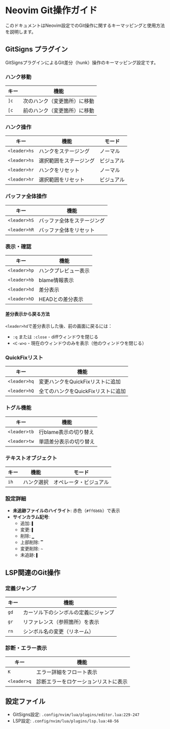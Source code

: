 # Neovim Git操作ガイド

このドキュメントはNeovim設定でのGit操作に関するキーマッピングと使用方法を説明します。

## GitSigns プラグイン

GitSignsプラグインによるGit差分（hunk）操作のキーマッピング設定です。

### ハンク移動

| キー | 機能 |
|------|------|
| `]c` | 次のハンク（変更箇所）に移動 |
| `[c` | 前のハンク（変更箇所）に移動 |

### ハンク操作

| キー | 機能 | モード |
|------|------|--------|
| `<leader>hs` | ハンクをステージング | ノーマル |
| `<leader>hs` | 選択範囲をステージング | ビジュアル |
| `<leader>hr` | ハンクをリセット | ノーマル |
| `<leader>hr` | 選択範囲をリセット | ビジュアル |

### バッファ全体操作

| キー | 機能 |
|------|------|
| `<leader>hS` | バッファ全体をステージング |
| `<leader>hR` | バッファ全体をリセット |

### 表示・確認

| キー | 機能 |
|------|------|
| `<leader>hp` | ハンクプレビュー表示 |
| `<leader>hb` | blame情報表示 |
| `<leader>hd` | 差分表示 |
| `<leader>hD` | HEADとの差分表示 |

#### 差分表示から戻る方法

`<leader>hd`で差分表示した後、前の画面に戻るには：

- `:q` または `:close` - diffウィンドウを閉じる
- `<C-w>o` - 現在のウィンドウのみを表示（他のウィンドウを閉じる）

### QuickFixリスト

| キー | 機能 |
|------|------|
| `<leader>hq` | 変更ハンクをQuickFixリストに追加 |
| `<leader>hQ` | 全てのハンクをQuickFixリストに追加 |

### トグル機能

| キー | 機能 |
|------|------|
| `<leader>tb` | 行blame表示の切り替え |
| `<leader>tw` | 単語差分表示の切り替え |

### テキストオブジェクト

| キー | 機能 | モード |
|------|------|--------|
| `ih` | ハンク選択 | オペレータ・ビジュアル |

### 設定詳細

- **未追跡ファイルのハイライト**: 赤色（`#ff6b6b`）で表示
- **サインカラム記号**:
  - 追加: `▌`
  - 変更: `▌`
  - 削除: `▁`
  - 上部削除: `▔`
  - 変更削除: `~`
  - 未追跡: `▌`

## LSP関連のGit操作

### 定義ジャンプ

| キー | 機能 |
|------|------|
| `gd` | カーソル下のシンボルの定義にジャンプ |
| `gr` | リファレンス（参照箇所）を表示 |
| `rn` | シンボル名の変更（リネーム） |

### 診断・エラー表示

| キー | 機能 |
|------|------|
| `K` | エラー詳細をフロート表示 |
| `<leader>q` | 診断エラーをロケーションリストに表示 |

## 設定ファイル

- GitSigns設定: `.config/nvim/lua/plugins/editor.lua:229-247`
- LSP設定: `.config/nvim/lua/plugins/lsp.lua:48-56`
